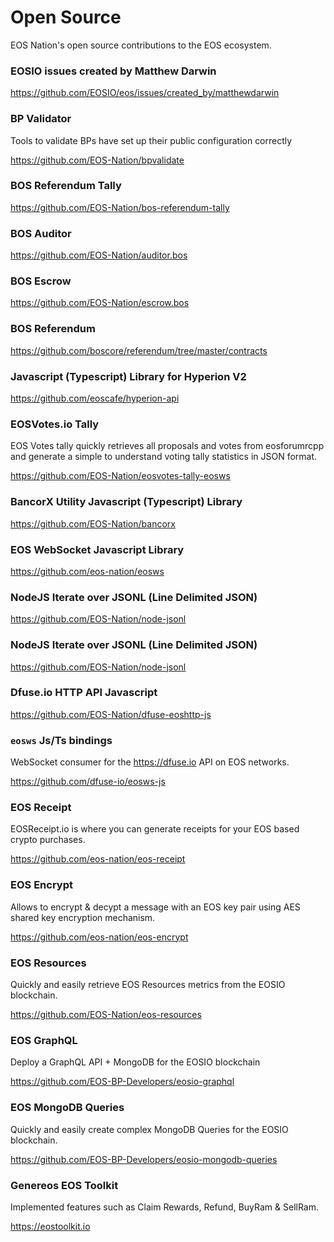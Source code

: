 # Open Source

EOS Nation's open source contributions to the EOS ecosystem.

### EOSIO issues created by Matthew Darwin

https://github.com/EOSIO/eos/issues/created_by/matthewdarwin

### BP Validator

Tools to validate BPs have set up their public configuration correctly

https://github.com/EOS-Nation/bpvalidate

### BOS Referendum Tally

https://github.com/EOS-Nation/bos-referendum-tally

### BOS Auditor

https://github.com/EOS-Nation/auditor.bos 

### BOS Escrow

https://github.com/EOS-Nation/escrow.bos

### BOS Referendum

https://github.com/boscore/referendum/tree/master/contracts

### Javascript (Typescript) Library for Hyperion V2

https://github.com/eoscafe/hyperion-api

### EOSVotes.io Tally

EOS Votes tally quickly retrieves all proposals and votes from eosforumrcpp and generate a simple to understand voting tally statistics in JSON format.

https://github.com/EOS-Nation/eosvotes-tally-eosws

### BancorX Utility Javascript (Typescript) Library

https://github.com/EOS-Nation/bancorx 

### EOS WebSocket Javascript Library

https://github.com/eos-nation/eosws

### NodeJS Iterate over JSONL (Line Delimited JSON)

https://github.com/EOS-Nation/node-jsonl

### NodeJS Iterate over JSONL (Line Delimited JSON)

https://github.com/EOS-Nation/node-jsonl

### Dfuse.io HTTP API Javascript 

https://github.com/EOS-Nation/dfuse-eoshttp-js

### `eosws` Js/Ts bindings

WebSocket consumer for the https://dfuse.io API on EOS networks.

https://github.com/dfuse-io/eosws-js

### EOS Receipt

EOSReceipt.io is where you can generate receipts for your EOS based crypto purchases.

https://github.com/eos-nation/eos-receipt

### EOS Encrypt

Allows to encrypt & decypt a message with an EOS key pair using AES shared key encryption mechanism.

https://github.com/eos-nation/eos-encrypt
 
### EOS Resources

Quickly and easily retrieve EOS Resources metrics from the EOSIO blockchain.  

https://github.com/EOS-Nation/eos-resources 
  
### EOS GraphQL

Deploy a GraphQL API + MongoDB for the EOSIO blockchain 

https://github.com/EOS-BP-Developers/eosio-graphql

### EOS MongoDB Queries

Quickly and easily create complex MongoDB Queries for the EOSIO blockchain.  

https://github.com/EOS-BP-Developers/eosio-mongodb-queries 

### Genereos EOS Toolkit

Implemented features such as Claim Rewards, Refund, BuyRam & SellRam.

https://eostoolkit.io
